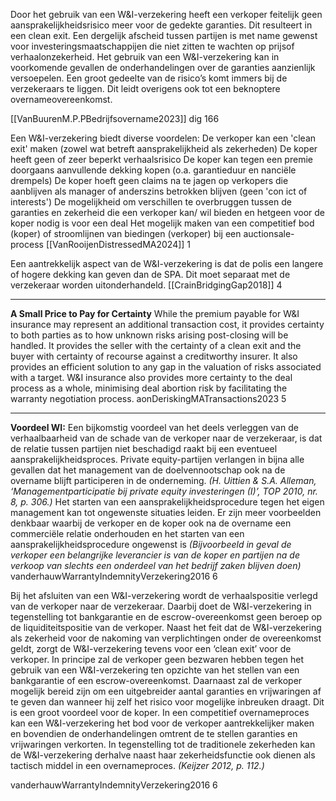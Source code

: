 Door het gebruik van een W&I-verzekering heeft een verkoper feitelijk geen aansprakelijkheidsrisico meer voor de gedekte garanties. Dit resulteert in een clean exit. Een dergelijk afscheid tussen partijen is met name gewenst voor investeringsmaatschappijen die niet zitten te wachten op prijsof verhaalonzekerheid. Het gebruik van een W&I-verzekering kan in voorkomende gevallen de onderhandelingen over de garanties aanzienlijk versoepelen. Een groot gedeelte van de risico’s komt immers bij de verzekeraars te liggen. Dit leidt overigens ook tot een beknoptere overnameovereenkomst. 

[[VanBuurenM.P.PBedrijfsovername2023]] dig 166

Een W&I-verzekering biedt diverse voordelen: De verkoper kan een 'clean exit' maken (zowel wat betreft aansprakelijkheid als zekerheden) De koper heeft geen of zeer beperkt verhaalsrisico De koper kan tegen een premie doorgaans aanvullende dekking kopen (o.a. garantieduur en nanciële drempels) De koper hoeft geen claims na te jagen op verkopers die aanblijven als manager of anderszins betrokken blijven (geen 'con ict of interests') De mogelijkheid om verschillen te overbruggen tussen de garanties en zekerheid die een verkoper kan/ wil bieden en hetgeen voor de koper nodig is voor een deal Het mogelijk maken van een competitief bod (koper) of stroomlijnen van biedingen (verkoper) bij een auctionsale-process [[VanRooijenDistressedMA2024]] 1

Een aantrekkelijk aspect van de W&I-verzekering is dat de polis een langere of hogere dekking kan geven dan de SPA. Dit moet separaat met de verzekeraar worden uitonderhandeld.  [[CrainBridgingGap2018]] 4

---

**A Small Price to Pay for Certainty**  While the premium payable for W&I insurance may  represent an additional transaction cost, it provides  certainty to both parties as to how unknown risks  arising post-closing will be handled. It provides the  seller with the certainty of a clean exit and the buyer  with certainty of recourse against a creditworthy  insurer. It also provides an efficient solution to any  gap in the valuation of risks associated with a target.  W&I insurance also provides more certainty to the deal  process as a whole, minimising deal abortion risk by  facilitating the warranty negotiation process. aonDeriskingMATransactions2023 5

--- 

**Voordeel WI:** Een bijkomstig voordeel van het deels verleggen van de verhaalbaarheid van de schade van de verkoper naar de verzekeraar, is dat de relatie tussen partijen niet beschadigd raakt bij een eventueel aansprakelijkheidsproces. Private equity-partijen verlangen in bijna alle gevallen dat het management van de doelvennootschap ook na de overname blijft participeren in de onderneming. *(H. Uittien & S.A. Alleman, ‘Managementparticipatie bij private equity investeringen (I)’, TOP 2010, nr. 8, p. 306.)* Het starten van een aansprakelijkheidsprocedure tegen het eigen management kan tot ongewenste situaties leiden. Er zijn meer voorbeelden denkbaar waarbij de verkoper en de koper ook na de overname een commerciële relatie onderhouden en het starten van een aansprakelijkheidsprocedure ongewenst is *(Bijvoorbeeld in geval de verkoper een belangrijke leverancier is van de koper en partijen na de verkoop van slechts een onderdeel van het bedrijf zaken blijven doen)* vanderhauwWarrantyIndemnityVerzekering2016 6

Bij het afsluiten van een W&I-verzekering wordt de verhaalspositie verlegd van de verkoper naar de verzekeraar. Daarbij doet de W&I-verzekering in tegenstelling tot bankgarantie en de escrow-overeenkomst geen beroep op de liquiditeitspositie van de verkoper. Naast het feit dat de W&I-verzekering als zekerheid voor de nakoming van verplichtingen onder de overeenkomst geldt, zorgt de W&I-verzekering tevens voor een ‘clean exit’ voor de verkoper. In principe zal de verkoper geen bezwaren hebben tegen het gebruik van een W&I-verzekering ten opzichte van het stellen van een bankgarantie of een escrow-overeenkomst. Daarnaast zal de verkoper mogelijk bereid zijn om een uitgebreider aantal garanties en vrijwaringen af te geven dan wanneer hij zelf het risico voor mogelijke inbreuken draagt. Dit is een groot voordeel voor de koper. In een competitief overnameproces kan een W&I-verzekering het bod voor de verkoper aantrekkelijker maken en bovendien de onderhandelingen omtrent de te stellen garanties en vrijwaringen verkorten. In tegenstelling tot de traditionele zekerheden kan de W&I-verzekering derhalve naast haar zekerheidsfunctie ook dienen als tactisch middel in een overnameproces. *(Keijzer 2012, p. 112.)*

vanderhauwWarrantyIndemnityVerzekering2016 6